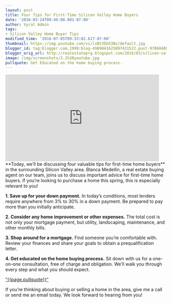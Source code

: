 ```yaml
---
layout: post
title: Four Tips for First-Time Silicon Valley Home Buyers
date: '2016-03-24T09:46:00.001-07:00'
author: Vyral Admin
tags:
- Silicon Valley Home Buyer Tips
modified_time: '2016-07-05T09:33:02.617-07:00'
thumbnail: https://img.youtube.com/vi/lxBtVDG53Ns/default.jpg
blogger_id: tag:blogger.com,1999:blog-4989041625897431522.post-978684005490137846
blogger_orig_url: http://realestateprg.blogspot.com/2016/03/silicon-valley-real-estate-first-time.html
image: /img/screenshots/3.2%20youtube.jpg
pullquote: Get Educated on the home buying process.
---
```


<iframe 
width="480" height="270" src="https://www.youtube.com/embed/lxBtVDG53Ns" 
frameborder="0" allowfullscreen></iframe>
**Today, we’ll be discussing four valuable tips for first-time home buyers** in the surrounding Silicon Valley area. Blanca Medellin, a real estate buying agent on our team, joins us to discuss important advice for first-time home buyers. If you’re looking to purchase a home this spring, this is especially relevant to you! 

**1. Save up for your down payment.** In today’s conditions, most lenders require anywhere from 3% to 30% in a down payment. Be prepared to pay more than you initially anticipate.

**2. Consider any home improvement or other expenses.** The total cost is not only your mortgage payment, but utility, landscaping, maintenance, and other monthly bills.

**3. Shop around for a mortgage.** Find someone you’re comfortable with. Review your finances and share your goals to obtain a prequalification letter.

**4. Get educated on the home buying process.** Sit down with us for a one-on-one consultation, free of charge and obligation. We’ll walk you through every step and what you should expect. 

<a href="https://twitter.com/home/?status={{page.pullquote}}%20{{site.url}}{{page.url}}%20via%40{{site.data.settings.socials.twitter | remove: 'https://twitter.com/'}}" target='_blank' class="pullquote">&#8220;{{page.pullquote}}&#8221;</a>

If you’re thinking about buying or selling a home in the area, give me a call or send me an email today. We look forward to hearing from you!